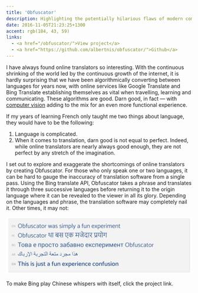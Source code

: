 ```yaml
---
title: 'Obfuscator'
description: Highlighting the potentially hilarious flaws of modern computer translators
date: 2016-11-05T21:23:25+1300
accent: rgb(184, 43, 59)
links:
  - <a href="/obfuscator/">View project</a>
  - <a href="https://github.com/albertnis/obfuscator/">Github</a>
---
```


I have always found online translators so interesting. With the continuous shrinking of the world led by the continuous growth of the internet, it is hardly surprising that we have been algorithmically converting between languages for years now, with online services like Google Translate and Bing Translate establishing themselves as vital when travelling, learning and communicating. These algorithms are good. Darn good, in fact — with [computer vision][google-translate] adding to the mix for an even more functional experience.

If my years of learning French only taught me two things about language, they would have to be the following:

1. Language is complicated.
1. When it comes to translation, darn good is not equal to perfect.
   Indeed, while online translators are nearly always good enough, they are not perfect by any stretch of the imagination.

I set out to explore and exaggerate the shortcomings of online translators by creating Obfuscator. For those who only speak one or two languages, it can be hard to gauge the inaccuracy of translation software from a single pass. Using the Bing translate API, Obfuscator takes a phrase and translates it through three successive languages before returning it to the origin language where it can be revealed to the viewer in all its glory. Depending on the languages and phrase, the translation software may completely nail it. Other times, it may not:

![](./example.png)

To make Bing play Chinese whispers with itself, click the project link.

[google-translate]: http://petapixel.com/2015/01/14/googles-translate-app-can-now-use-camera-translate-world-real-time/

